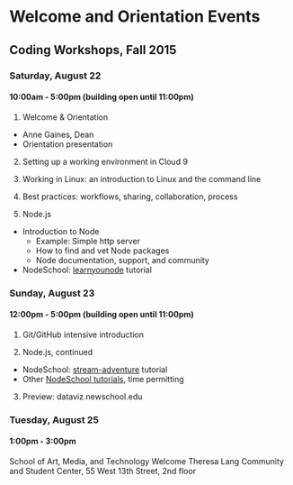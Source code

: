 # Welcome and Orientation Events
## Coding Workshops, Fall 2015

### Saturday, August 22

#### 10:00am - 5:00pm (building open until 11:00pm)

1. Welcome & Orientation
  * Anne Gaines, Dean
  * Orientation presentation

2. Setting up a working environment in Cloud 9

3. Working in Linux: an introduction to Linux and the command line

4. Best practices: workflows, sharing, collaboration, process

5. Node.js
  * Introduction to Node
    * Example: Simple http server
    * How to find and vet Node packages
    * Node documentation, support, and community
  * NodeSchool: [learnyounode](http://nodeschool.io/#workshoppers) tutorial

### Sunday, August 23

#### 12:00pm - 5:00pm (building open until 11:00pm)

1. Git/GitHub intensive introduction

2. Node.js, continued
  * NodeSchool: [stream-adventure](http://nodeschool.io/#workshoppers) tutorial
  * Other [NodeSchool tutorials](http://nodeschool.io/#workshoppers), time permitting

3. Preview: dataviz.newschool.edu

### Tuesday, August 25

#### 1:00pm - 3:00pm

School of Art, Media, and Technology Welcome
Theresa Lang Community and Student Center, 55 West 13th Street, 2nd floor